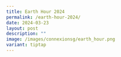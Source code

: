 ```yaml
---
title: Earth Hour 2024
permalink: /earth-hour-2024/
date: 2024-03-23
layout: post
description: ""
image: /images/connexionsg/earth_hour.png
variant: tiptap
---
```

